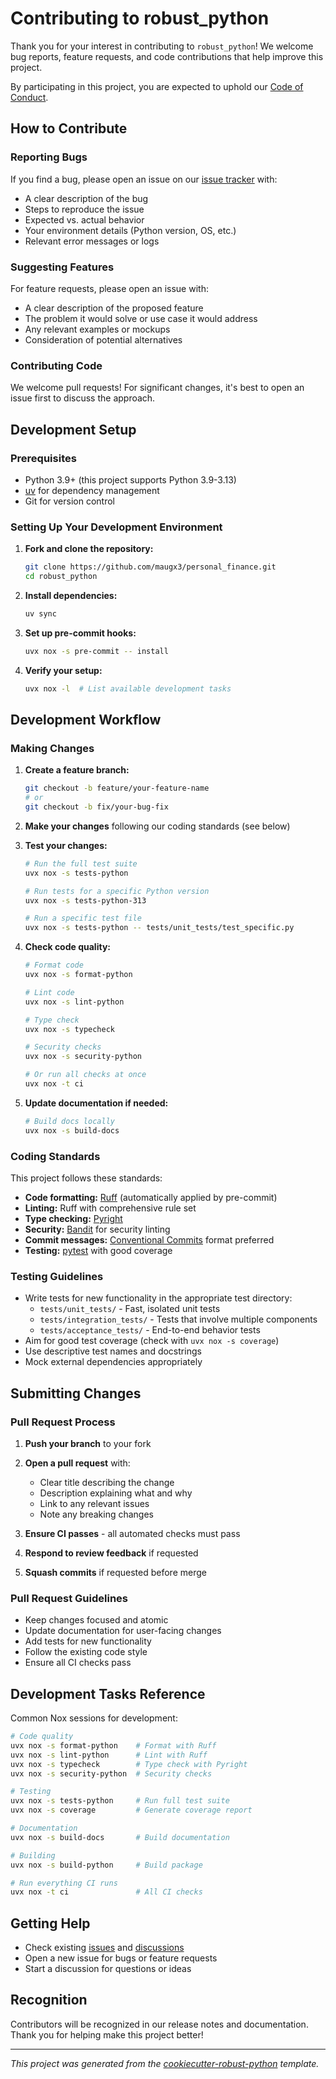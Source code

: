 # Contributing to robust_python

Thank you for your interest in contributing to `robust_python`! We welcome bug reports, feature requests, and code contributions that help improve this project.

By participating in this project, you are expected to uphold our [Code of Conduct][code-of-conduct].

## How to Contribute

### Reporting Bugs

If you find a bug, please open an issue on our [issue tracker][issues] with:

- A clear description of the bug
- Steps to reproduce the issue
- Expected vs. actual behavior
- Your environment details (Python version, OS, etc.)
- Relevant error messages or logs

### Suggesting Features

For feature requests, please open an issue with:

- A clear description of the proposed feature
- The problem it would solve or use case it would address
- Any relevant examples or mockups
- Consideration of potential alternatives

### Contributing Code

We welcome pull requests! For significant changes, it's best to open an issue first to discuss the approach.

## Development Setup

### Prerequisites

- Python 3.9+ (this project supports Python 3.9-3.13)
- [uv][uv-documentation] for dependency management
- Git for version control

### Setting Up Your Development Environment

1. **Fork and clone the repository:**

   ```bash
   git clone https://github.com/maugx3/personal_finance.git
   cd robust_python
   ```

2. **Install dependencies:**

   ```bash
   uv sync
   ```

3. **Set up pre-commit hooks:**

   ```bash
   uvx nox -s pre-commit -- install
   ```

4. **Verify your setup:**
   ```bash
   uvx nox -l  # List available development tasks
   ```

## Development Workflow

### Making Changes

1. **Create a feature branch:**

   ```bash
   git checkout -b feature/your-feature-name
   # or
   git checkout -b fix/your-bug-fix
   ```

2. **Make your changes** following our coding standards (see below)

3. **Test your changes:**

   ```bash
   # Run the full test suite
   uvx nox -s tests-python

   # Run tests for a specific Python version
   uvx nox -s tests-python-313

   # Run a specific test file
   uvx nox -s tests-python -- tests/unit_tests/test_specific.py
   ```

4. **Check code quality:**

   ```bash
   # Format code
   uvx nox -s format-python

   # Lint code
   uvx nox -s lint-python

   # Type check
   uvx nox -s typecheck

   # Security checks
   uvx nox -s security-python

   # Or run all checks at once
   uvx nox -t ci
   ```

5. **Update documentation if needed:**
   ```bash
   # Build docs locally
   uvx nox -s build-docs
   ```

### Coding Standards

This project follows these standards:

- **Code formatting:** [Ruff][ruff-documentation] (automatically applied by pre-commit)
- **Linting:** Ruff with comprehensive rule set
- **Type checking:** [Pyright][pyright-documentation]
- **Security:** [Bandit][bandit-documentation] for security linting
- **Commit messages:** [Conventional Commits][conventional-commits] format preferred
- **Testing:** [pytest][pytest-documentation] with good coverage

### Testing Guidelines

- Write tests for new functionality in the appropriate test directory:
  - `tests/unit_tests/` - Fast, isolated unit tests
  - `tests/integration_tests/` - Tests that involve multiple components
  - `tests/acceptance_tests/` - End-to-end behavior tests
- Aim for good test coverage (check with `uvx nox -s coverage`)
- Use descriptive test names and docstrings
- Mock external dependencies appropriately

## Submitting Changes

### Pull Request Process

1. **Push your branch** to your fork
2. **Open a pull request** with:

   - Clear title describing the change
   - Description explaining what and why
   - Link to any relevant issues
   - Note any breaking changes

3. **Ensure CI passes** - all automated checks must pass
4. **Respond to review feedback** if requested
5. **Squash commits** if requested before merge

### Pull Request Guidelines

- Keep changes focused and atomic
- Update documentation for user-facing changes
- Add tests for new functionality
- Follow the existing code style
- Ensure all CI checks pass

## Development Tasks Reference

Common Nox sessions for development:

```bash
# Code quality
uvx nox -s format-python    # Format with Ruff
uvx nox -s lint-python      # Lint with Ruff
uvx nox -s typecheck        # Type check with Pyright
uvx nox -s security-python  # Security checks

# Testing
uvx nox -s tests-python     # Run full test suite
uvx nox -s coverage         # Generate coverage report

# Documentation
uvx nox -s build-docs       # Build documentation

# Building
uvx nox -s build-python     # Build package

# Run everything CI runs
uvx nox -t ci               # All CI checks
```

## Getting Help

- Check existing [issues][issues] and [discussions][discussions]
- Open a new issue for bugs or feature requests
- Start a discussion for questions or ideas

## Recognition

Contributors will be recognized in our release notes and documentation. Thank you for helping make this project better!

---

_This project was generated from the [cookiecutter-robust-python][cookiecutter-robust-python] template._

<!-- Reference Links -->

[code-of-conduct]: CODE_OF_CONDUCT.md
[issues]: https://github.com/maugx3/personal_finance/issues
[discussions]: https://github.com/maugx3/personal_finance/discussions
[uv-documentation]: https://docs.astral.sh/uv/
[ruff-documentation]: https://docs.astral.sh/ruff/
[pyright-documentation]: https://github.com/microsoft/pyright
[bandit-documentation]: https://bandit.readthedocs.io/
[conventional-commits]: https://www.conventionalcommits.org/
[pytest-documentation]: https://docs.pytest.org/
[cookiecutter-robust-python]: https://github.com/56kyle/cookiecutter-robust-python
